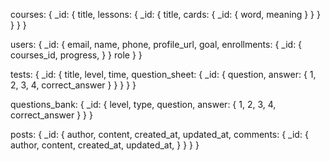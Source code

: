 courses: {
  _id: {
    title,
    lessons: {
      _id: {
        title,
        cards: {
          _id: {
            word,
            meaning
          }
        }
      }
    }
  }
}

users: {
  _id: {
    email,
    name,
    phone,
    profile_url,
    goal,
    enrollments: {
      _id: {
        courses_id,
        progress,
      }
    }
    role
  }
}

tests: {
  _id: {
    title,
    level,
    time,
    question_sheet: {
      _id: {
        question,
        answer: {
          1,
          2,
          3,
          4,
          correct_answer
        }
      }
    }
  }
}

questions_bank: {
  _id: {
    level,
    type,
    question,
    answer: {
      1,
      2,
      3,
      4,
      correct_answer
    }
  }
}

posts: {
  _id: {
    author,
    content,
    created_at,
    updated_at,
    comments: {
      _id: {
        author,
        content,
        created_at,
        updated_at,
      }
    }
  }
}